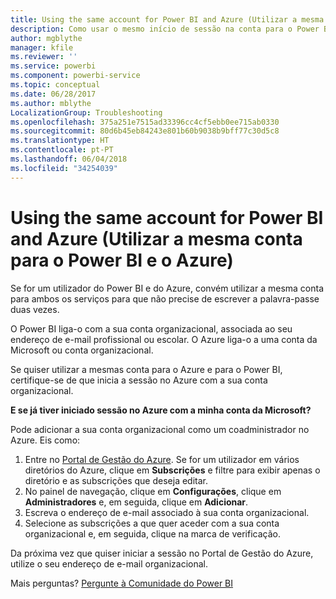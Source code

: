 ```yaml
---
title: Using the same account for Power BI and Azure (Utilizar a mesma conta para o Power BI e o Azure)
description: Como usar o mesmo início de sessão na conta para o Power BI e o Azure
author: mgblythe
manager: kfile
ms.reviewer: ''
ms.service: powerbi
ms.component: powerbi-service
ms.topic: conceptual
ms.date: 06/28/2017
ms.author: mblythe
LocalizationGroup: Troubleshooting
ms.openlocfilehash: 375a251e7515ad33396cc4cf5ebb0ee715ab0330
ms.sourcegitcommit: 80d6b45eb84243e801b60b9038b9bff77c30d5c8
ms.translationtype: HT
ms.contentlocale: pt-PT
ms.lasthandoff: 06/04/2018
ms.locfileid: "34254039"
---
```

# <a name="using-the-same-account-for-power-bi-and-azure"></a>Using the same account for Power BI and Azure (Utilizar a mesma conta para o Power BI e o Azure)
Se for um utilizador do Power BI e do Azure, convém utilizar a mesma conta para ambos os serviços para que não precise de escrever a palavra-passe duas vezes.

O Power BI liga-o com a sua conta organizacional, associada ao seu endereço de e-mail profissional ou escolar.  O Azure liga-o a uma conta da Microsoft ou conta organizacional.

Se quiser utilizar a mesmas conta para o Azure e para o Power BI, certifique-se de que inicia a sessão no Azure com a sua conta organizacional.

**E se já tiver iniciado sessão no Azure com a minha conta da Microsoft?**

Pode adicionar a sua conta organizacional como um coadministrador no Azure.  Eis como:

1. Entre no [Portal de Gestão do Azure](http://manage.windowsazure.com/). Se for um utilizador em vários diretórios do Azure, clique em **Subscrições** e filtre para exibir apenas o diretório e as subscrições que deseja editar.
2. No painel de navegação, clique em **Configurações**, clique em **Administradores** e, em seguida, clique em **Adicionar**.
3. Escreva o endereço de e-mail associado à sua conta organizacional.
4. Selecione as subscrições a que quer aceder com a sua conta organizacional e, em seguida, clique na marca de verificação.

Da próxima vez que quiser iniciar a sessão no Portal de Gestão do Azure, utilize o seu endereço de e-mail organizacional.

Mais perguntas? [Pergunte à Comunidade do Power BI](http://community.powerbi.com/)

